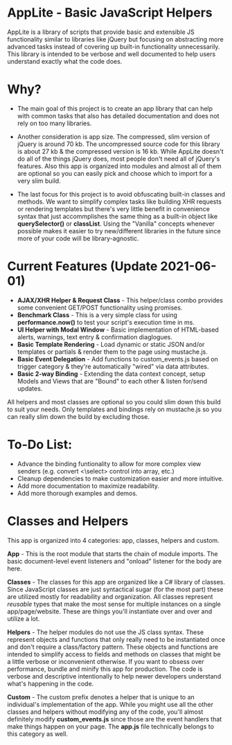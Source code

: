 # AppLite - Basic JavaScript Helpers
AppLite is a library of scripts that provide basic and extensible JS functionality
similar to libraries like jQuery but focusing on abstracting more advanced tasks instead
of covering up built-in functionality unnecessarily. This library is intended to be verbose
and well documented to help users understand exactly what the code does. 

# Why? 
* The main goal of this project is to create an app library that can help with common tasks
that also has detailed documentation and does not rely on too many libraries. 

* Another consideration is app size. The compressed, slim version of jQuery is around 70 kb. 
The uncompressed source code for this library is about 27 kb & the compressed version is 16 kb. While AppLite doesn't do 
all of the things jQuery does, most people don't need all of jQuery's features. Also this app is organized into modules and
almost all of them are optional so you can easily pick and choose which to import for a very slim build. 

* The last focus for this project is to avoid obfuscating built-in classes and methods. We want to simplify complex tasks
like building XHR requests or rendering templates but there's very little benefit in convenience syntax that just accommplishes
the same thing as a built-in object like __querySelector()__ or __classList__. Using the "Vanilla" concepts whenever possible
makes it easier to try new/different libraries in the future since more of your code will be library-agnostic. 


# Current Features (Update 2021-06-01)

* **AJAX/XHR Helper & Request Class** - This helper/class combo provides some convenient GET/POST functionality using promises. 
* **Benchmark Class** - This is a very simple class for using __performance.now()__ to test your script's execution time in ms.
* **UI Helper with Modal Window** - Basic implementation of HTML-based alerts, warnings, text entry & confirmation diaglogues. 
* **Basic Template Rendering** - Load dynamic or static JSON and/or templates or partials & render them to the page using mustache.js. 
* **Basic Event Delegation** - Add functions to custom_events.js based on trigger category & they're automatically "wired" via data attributes. 
* **Basic 2-way Binding** - Extending the data context concept, setup Models and Views that are "Bound" to each other & listen for/send updates. 

All helpers and most classes are optional so you could slim down this build to suit your needs. Only templates and bindings rely on mustache.js so you can really slim down the build by excluding those. 

# To-Do List:  

* Advance the binding funtionality to allow for more complex view senders (e.g. convert <\select> control into array, etc.)
* Cleanup dependencies to make customization easier and more intuitive. 
* Add more documentation to maximize readability.
* Add more thorough examples and demos. 

# Classes and Helpers
This app is organized into 4 categories: app, classes, helpers and custom. 

**App** - This is the root module that starts the chain of module imports. The basic document-level
event listeners and "onload" listener for the body are here. 

**Classes** - The classes for this app are organized like a C# library of classes. Since JavaScript classes
are just syntactical sugar (for the most part) these are utilized mostly for readability and organization. 
All classes represent _reusable_ types that make the most sense for multiple instances on a single app/page/website. 
These are things you'll instantiate over and over and utilize a lot. 

**Helpers** - The helper modules do not use the JS class syntax. These represent objects and functions that only really need
to be instantiated once and don't require a class/factory pattern. These objects and functions are intended to simplify access 
to fields and methods on classes that might be a little verbose or inconvenient otherwise. If you want to obsess over performance, bundle and minify this app for production. The code is verbose and descriptive intentionally to help newer developers understand what's happening in the code. 

**Custom** - The custom prefix denotes a helper that is unique to an individual's implementation of the app. While you might use
all the other classes and helpers without modifying any of the code, you'll almost definitely modify __custom_events.js__ since
those are the event handlers that make things happen on your page. The __app.js__ file technically belongs to this category as well. 



